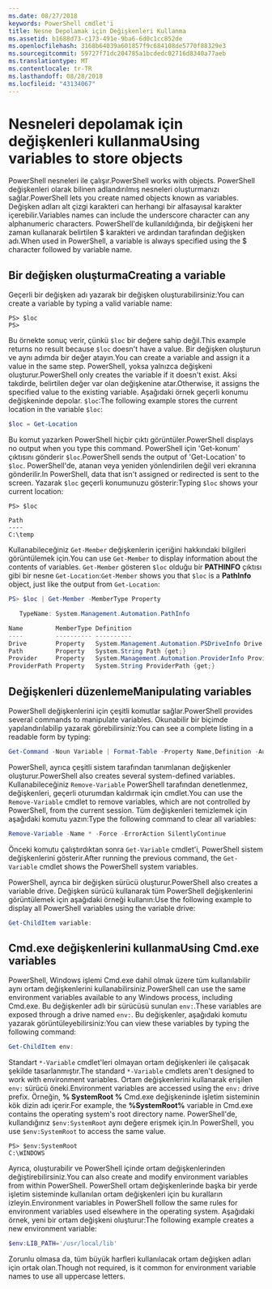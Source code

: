 ```yaml
---
ms.date: 08/27/2018
keywords: PowerShell cmdlet'i
title: Nesne Depolamak için Değişkenleri Kullanma
ms.assetid: b1688d73-c173-491e-9ba6-6d0c1cc852de
ms.openlocfilehash: 3168b64039a601857f9c684108de5770f88329e3
ms.sourcegitcommit: 59727f71dc204785a1bcdedc02716d8340a77aeb
ms.translationtype: MT
ms.contentlocale: tr-TR
ms.lasthandoff: 08/28/2018
ms.locfileid: "43134067"
---
```

# <a name="using-variables-to-store-objects"></a><span data-ttu-id="7779e-103">Nesneleri depolamak için değişkenleri kullanma</span><span class="sxs-lookup"><span data-stu-id="7779e-103">Using variables to store objects</span></span>

<span data-ttu-id="7779e-104">PowerShell nesneleri ile çalışır.</span><span class="sxs-lookup"><span data-stu-id="7779e-104">PowerShell works with objects.</span></span> <span data-ttu-id="7779e-105">PowerShell değişkenleri olarak bilinen adlandırılmış nesneleri oluşturmanızı sağlar.</span><span class="sxs-lookup"><span data-stu-id="7779e-105">PowerShell lets you create named objects known as variables.</span></span>
<span data-ttu-id="7779e-106">Değişken adları alt çizgi karakteri can herhangi bir alfasayısal karakter içerebilir.</span><span class="sxs-lookup"><span data-stu-id="7779e-106">Variables names can include the underscore character can any alphanumeric characters.</span></span> <span data-ttu-id="7779e-107">PowerShell'de kullanıldığında, bir değişkeni her zaman kullanarak belirtilen \$ karakteri ve ardından tarafından değişken adı.</span><span class="sxs-lookup"><span data-stu-id="7779e-107">When used in PowerShell, a variable is always specified using the \$ character followed by variable name.</span></span>

## <a name="creating-a-variable"></a><span data-ttu-id="7779e-108">Bir değişken oluşturma</span><span class="sxs-lookup"><span data-stu-id="7779e-108">Creating a variable</span></span>

<span data-ttu-id="7779e-109">Geçerli bir değişken adı yazarak bir değişken oluşturabilirsiniz:</span><span class="sxs-lookup"><span data-stu-id="7779e-109">You can create a variable by typing a valid variable name:</span></span>

```
PS> $loc
PS>
```

<span data-ttu-id="7779e-110">Bu örnekte sonuç verir, çünkü `$loc` bir değere sahip değil.</span><span class="sxs-lookup"><span data-stu-id="7779e-110">This example returns no result because `$loc` doesn't have a value.</span></span> <span data-ttu-id="7779e-111">Bir değişken oluşturun ve aynı adımda bir değer atayın.</span><span class="sxs-lookup"><span data-stu-id="7779e-111">You can create a variable and assign it a value in the same step.</span></span> <span data-ttu-id="7779e-112">PowerShell, yoksa yalnızca değişkeni oluşturur.</span><span class="sxs-lookup"><span data-stu-id="7779e-112">PowerShell only creates the variable if it doesn't exist.</span></span>
<span data-ttu-id="7779e-113">Aksi takdirde, belirtilen değer var olan değişkenine atar.</span><span class="sxs-lookup"><span data-stu-id="7779e-113">Otherwise, it assigns the specified value to the existing variable.</span></span> <span data-ttu-id="7779e-114">Aşağıdaki örnek geçerli konumu değişkeninde depolar. `$loc`:</span><span class="sxs-lookup"><span data-stu-id="7779e-114">The following example stores the current location in the variable `$loc`:</span></span>

```powershell
$loc = Get-Location
```

<span data-ttu-id="7779e-115">Bu komut yazarken PowerShell hiçbir çıktı görüntüler.</span><span class="sxs-lookup"><span data-stu-id="7779e-115">PowerShell displays no output when you type this command.</span></span> <span data-ttu-id="7779e-116">PowerShell için 'Get-konum' çıktısını gönderir `$loc`.</span><span class="sxs-lookup"><span data-stu-id="7779e-116">PowerShell sends the output of 'Get-Location' to `$loc`.</span></span> <span data-ttu-id="7779e-117">PowerShell'de, atanan veya yeniden yönlendirilen değil veri ekranına gönderilir.</span><span class="sxs-lookup"><span data-stu-id="7779e-117">In PowerShell, data that isn't assigned or redirected is sent to the screen.</span></span> <span data-ttu-id="7779e-118">Yazarak `$loc` geçerli konumunuzu gösterir:</span><span class="sxs-lookup"><span data-stu-id="7779e-118">Typing `$loc` shows your current location:</span></span>

```
PS> $loc

Path
----
C:\temp
```

<span data-ttu-id="7779e-119">Kullanabileceğiniz `Get-Member` değişkenlerin içeriğini hakkındaki bilgileri görüntülemek için.</span><span class="sxs-lookup"><span data-stu-id="7779e-119">You can use `Get-Member` to display information about the contents of variables.</span></span> <span data-ttu-id="7779e-120">`Get-Member` gösteren `$loc` olduğu bir **PATHINFO** çıktısı gibi bir nesne `Get-Location`:</span><span class="sxs-lookup"><span data-stu-id="7779e-120">`Get-Member` shows you that `$loc` is a **PathInfo** object, just like the output from `Get-Location`:</span></span>

```powershell
PS> $loc | Get-Member -MemberType Property

   TypeName: System.Management.Automation.PathInfo

Name         MemberType Definition
----         ---------- ----------
Drive        Property   System.Management.Automation.PSDriveInfo Drive {get;}
Path         Property   System.String Path {get;}
Provider     Property   System.Management.Automation.ProviderInfo Provider {...
ProviderPath Property   System.String ProviderPath {get;}
```

## <a name="manipulating-variables"></a><span data-ttu-id="7779e-121">Değişkenleri düzenleme</span><span class="sxs-lookup"><span data-stu-id="7779e-121">Manipulating variables</span></span>

<span data-ttu-id="7779e-122">PowerShell değişkenlerini için çeşitli komutlar sağlar.</span><span class="sxs-lookup"><span data-stu-id="7779e-122">PowerShell provides several commands to manipulate variables.</span></span> <span data-ttu-id="7779e-123">Okunabilir bir biçimde yapılandırılabilip yazarak görebilirsiniz:</span><span class="sxs-lookup"><span data-stu-id="7779e-123">You can see a complete listing in a readable form by typing:</span></span>

```powershell
Get-Command -Noun Variable | Format-Table -Property Name,Definition -AutoSize -Wrap
```

<span data-ttu-id="7779e-124">PowerShell, ayrıca çeşitli sistem tarafından tanımlanan değişkenler oluşturur.</span><span class="sxs-lookup"><span data-stu-id="7779e-124">PowerShell also creates several system-defined variables.</span></span> <span data-ttu-id="7779e-125">Kullanabileceğiniz `Remove-Variable` PowerShell tarafından denetlenmez, değişkenleri, geçerli oturumdan kaldırmak için cmdlet.</span><span class="sxs-lookup"><span data-stu-id="7779e-125">You can use the `Remove-Variable` cmdlet to remove variables, which are not controlled by PowerShell, from the current session.</span></span> <span data-ttu-id="7779e-126">Tüm değişkenleri temizlemek için aşağıdaki komutu yazın:</span><span class="sxs-lookup"><span data-stu-id="7779e-126">Type the following command to clear all variables:</span></span>

```powershell
Remove-Variable -Name * -Force -ErrorAction SilentlyContinue
```

<span data-ttu-id="7779e-127">Önceki komutu çalıştırdıktan sonra `Get-Variable` cmdlet'i, PowerShell sistem değişkenlerini gösterir.</span><span class="sxs-lookup"><span data-stu-id="7779e-127">After running the previous command, the `Get-Variable` cmdlet shows the PowerShell system variables.</span></span>

<span data-ttu-id="7779e-128">PowerShell, ayrıca bir değişken sürücü oluşturur.</span><span class="sxs-lookup"><span data-stu-id="7779e-128">PowerShell also creates a variable drive.</span></span> <span data-ttu-id="7779e-129">Değişken sürücü kullanarak tüm PowerShell değişkenlerini görüntülemek için aşağıdaki örneği kullanın:</span><span class="sxs-lookup"><span data-stu-id="7779e-129">Use the following example to display all PowerShell variables using the variable drive:</span></span>

```powershell
Get-ChildItem variable:
```

## <a name="using-cmdexe-variables"></a><span data-ttu-id="7779e-130">Cmd.exe değişkenlerini kullanma</span><span class="sxs-lookup"><span data-stu-id="7779e-130">Using Cmd.exe variables</span></span>

<span data-ttu-id="7779e-131">PowerShell, Windows işlemi Cmd.exe dahil olmak üzere tüm kullanılabilir aynı ortam değişkenlerini kullanabilirsiniz.</span><span class="sxs-lookup"><span data-stu-id="7779e-131">PowerShell can use the same environment variables available to any Windows process, including Cmd.exe.</span></span> <span data-ttu-id="7779e-132">Bu değişkenler adlı bir sürücüsü sunulan `env:`.</span><span class="sxs-lookup"><span data-stu-id="7779e-132">These variables are exposed through a drive named `env:`.</span></span> <span data-ttu-id="7779e-133">Bu değişkenler, aşağıdaki komutu yazarak görüntüleyebilirsiniz:</span><span class="sxs-lookup"><span data-stu-id="7779e-133">You can view these variables by typing the following command:</span></span>

```powershell
Get-ChildItem env:
```

<span data-ttu-id="7779e-134">Standart `*-Variable` cmdlet'leri olmayan ortam değişkenleri ile çalışacak şekilde tasarlanmıştır.</span><span class="sxs-lookup"><span data-stu-id="7779e-134">The standard `*-Variable` cmdlets aren't designed to work with environment variables.</span></span> <span data-ttu-id="7779e-135">Ortam değişkenlerini kullanarak erişilen `env:` sürücü öneki.</span><span class="sxs-lookup"><span data-stu-id="7779e-135">Environment variables are accessed using the `env:` drive prefix.</span></span> <span data-ttu-id="7779e-136">Örneğin, **% SystemRoot %** Cmd.exe değişkeninde işletim sisteminin kök dizin adı içerir.</span><span class="sxs-lookup"><span data-stu-id="7779e-136">For example, the **%SystemRoot%** variable in Cmd.exe contains the operating system's root directory name.</span></span> <span data-ttu-id="7779e-137">PowerShell'de, kullandığınız `$env:SystemRoot` aynı değere erişmek için.</span><span class="sxs-lookup"><span data-stu-id="7779e-137">In PowerShell, you use `$env:SystemRoot` to access the same value.</span></span>

```
PS> $env:SystemRoot
C:\WINDOWS
```

<span data-ttu-id="7779e-138">Ayrıca, oluşturabilir ve PowerShell içinde ortam değişkenlerinden değiştirebilirsiniz.</span><span class="sxs-lookup"><span data-stu-id="7779e-138">You can also create and modify environment variables from within PowerShell.</span></span> <span data-ttu-id="7779e-139">PowerShell ortam değişkenlerinde başka bir yerde işletim sisteminde kullanılan ortam değişkenleri için bu kuralların izleyin.</span><span class="sxs-lookup"><span data-stu-id="7779e-139">Environment variables in PowerShell follow the same rules for environment variables used elsewhere in the operating system.</span></span> <span data-ttu-id="7779e-140">Aşağıdaki örnek, yeni bir ortam değişkeni oluşturur:</span><span class="sxs-lookup"><span data-stu-id="7779e-140">The following example creates a new environment variable:</span></span>

```powershell
$env:LIB_PATH='/usr/local/lib'
```

<span data-ttu-id="7779e-141">Zorunlu olmasa da, tüm büyük harfleri kullanılacak ortam değişken adları için ortak olan.</span><span class="sxs-lookup"><span data-stu-id="7779e-141">Though not required, is it common for environment variable names to use all uppercase letters.</span></span>